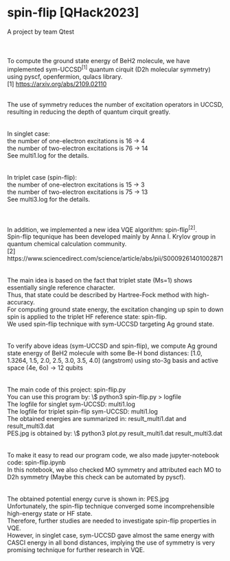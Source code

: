 # spin-flip [QHack2023]
A project by team Qtest<br>
<br>
<br>
<br>
To compute the ground state energy of BeH2 molecule, we have implemented sym-UCCSD<sup>[1]</sup> quantum cirquit (D2h molecular symmetry) using pyscf, openfermion, qulacs library.<br>
[1] https://arxiv.org/abs/2109.02110<br>

<br>
The use of symmetry reduces the number of excitation operators in UCCSD, resulting in reducing the depth of quantum cirquit greatly.<br>
<br>
<br>
In singlet case:<br>
the number of one-electron excitations is 16 -> 4<br>
the number of two-electron excitations is 76 -> 14<br>
See multi1.log for the details.<br>
<br>
<br>
In triplet case (spin-flip):<br>
the number of one-electron excitations is 15 -> 3<br>
the number of two-electron excitations is 75 -> 13<br>
See multi3.log for the details.<br>
<br>
<br>
<br>
In addition, we implemented a new idea VQE algorithm: spin-flip<sup>[2]</sup>.<br>
Spin-flip tequnique has been developed mainly by Anna I. Krylov group in quantum chemical calculation community.<br>
[2] https://www.sciencedirect.com/science/article/abs/pii/S0009261401002871<br>
<br>
<br>
The main idea is based on the fact that triplet state (Ms=1) shows essentially single reference character.<br>
Thus, that state could be described by Hartree-Fock method with high-accuracy.<br>
For computing ground state energy, the excitation changing up spin to down spin is applied to the triplet HF reference state: spin-flip.<br>
We used spin-flip technique with sym-UCCSD targeting Ag ground state.<br>
<br>
<br>
To verify above ideas (sym-UCCSD and spin-flip), we compute Ag ground state energy of BeH2 molecule with some Be-H bond distances: [1.0, 1.3264, 1.5, 2.0, 2.5, 3.0, 3.5, 4.0] (angstrom) using sto-3g basis and active space (4e, 6o) -> 12 qubits<br>
<br>
<br>
The main code of this project: spin-flip.py<br>
You can use this program by: \$ python3 spin-flip.py > logfile<br>
The logfile for singlet sym-UCCSD: multi1.log<br>
The logfile for triplet spin-flip sym-UCCSD: multi1.log<br>
The obtained energies are summarized in: result_multi1.dat and result_multi3.dat<br>
PES.jpg is obtained by: \$ python3 plot.py result_multi1.dat result_multi3.dat<br>
<br>
<br>
To make it easy to read our program code, we also made jupyter-notebook code: spin-flip.ipynb<br>
In this notebook, we also checked MO symmetry and attributed each MO to D2h symmetry (Maybe this check can be automated by pyscf).<br>
<br>
<br>
The obtained potential energy curve is shown in: PES.jpg<br>
Unfortunately, the spin-flip technique converged some incomprehensible high-energy state or HF state.<br>
Therefore, further studies are needed to investigate spin-flip properties in VQE.<br>
However, in singlet case, sym-UCCSD gave almost the same energy with CASCI energy in all bond distances, implying the use of symmetry is very promising technique for further research in VQE.<br>
